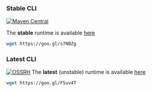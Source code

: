 ### Stable CLI
[![Maven Central](https://img.shields.io/maven-central/v/org.kevoree/org.kevoree.tools.runtime.svg)](http://search.maven.org/#search|ga|1|g:"org.kevoree"%20AND%20a:"org.kevoree.tools.runtime")

The **stable** runtime is available [here](https://goo.gl/s7NBZg)
```sh
wget https://goo.gl/s7NBZg
```

### Latest CLI
[![OSSRH](https://img.shields.io/badge/oss.sonatype.org-SNAPSHOT-orange.svg)](https://oss.sonatype.org/content/groups/public/org/kevoree/org.kevoree.tools.runtime)
The **latest** (unstable) runtime is available [here](https://goo.gl/F5uv4T)
```sh
wget https://goo.gl/F5uv4T
```

